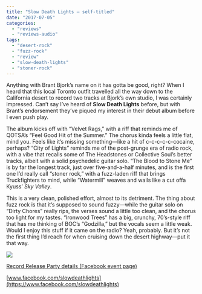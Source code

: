 ```yaml
---
title: "Slow Death Lights – self-titled"
date: "2017-07-05"
categories: 
  - "reviews"
  - "reviews-audio"
tags: 
  - "desert-rock"
  - "fuzz-rock"
  - "review"
  - "slow-death-lights"
  - "stoner-rock"
---
```


Anything with Brant Bjork’s name on it has gotta be good, right? When I heard that this local Toronto outfit travelled all the way down to the California desert to record two tracks at Bjork’s own studio, I was certainly impressed. Can’t say I’ve heard of **Slow Death Lights** before, but with Brant’s endorsement they’ve piqued my interest in their debut album before I even push play.

The album kicks off with “Velvet Rags,” with a riff that reminds me of QOTSA’s “Feel Good Hit of the Summer.” The chorus kinda feels a little flat, mind you. Feels like it’s missing something—like a hit of c-c-c-c-c-cocaine, perhaps? “City of Lights” reminds me of the post-grunge era of radio rock, with a vibe that recalls some of The Headstones or Collective Soul’s better tracks, albeit with a solid psychedelic guitar solo. “The Blood to Stone Me” is by far the longest track, just over five-and-a-half minutes, and is the first one I’d really call “stoner rock,” with a fuzz-laden riff that brings Truckfighters to mind, while “Watermill” weaves and wails like a cut offa Kyuss’ _Sky Valley_.

This is a very clean, polished effort, almost to its detriment. The thing about fuzz rock is that it’s supposed to sound fuzzy—while the guitar solo on “Dirty Chores” really rips, the verses sound a little too clean, and the chorus too light for my tastes. “Ironwood Trees” has a big, crunchy, 70’s-style riff that has me thinking of BOC’s “Godzilla,” but the vocals seem a little weak. Would I enjoy this stuff if it came on the radio? Yeah, probably. But it’s not the first thing I’d reach for when cruising down the desert highway—put it that way.

![](https://hellbound.ca/wp-content/uploads/2017/07/Slow-Death-Lights-release-party.jpg)

[Record Release Party details (Facebook event page)](https://www.facebook.com/events/294967664295746/?acontext=%7B%22ref%22%3A%22106%22%2C%22action_history%22%3A%22null%22%7D)

[www.facebook.com/slowdeathlights](https://www.facebook.com/slowdeathlights)
